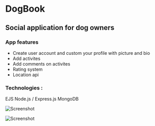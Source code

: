 # DogBook

## Social application for dog owners

### App features

- Create user account and custom your profile with picture and bio
- Add activites
- Add comments on activites
- Rating system
- Location api

### Technologies :

EJS
Node.js / Express.js 
MongoDB


![Screenshot](DogBook.JPG "screenshot")

![Screenshot](screenshot.JPG "screenshot")
